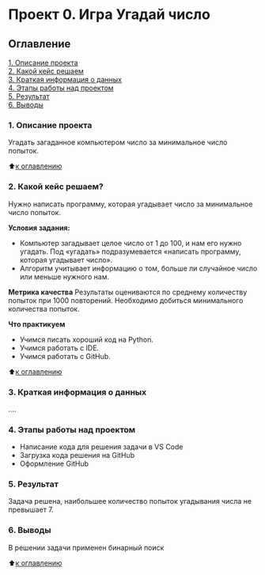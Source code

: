 # Проект 0. Игра Угадай число

## Оглавление
[1. Описание проекта](https://github.com/yamovan/datascience/blob/main/project_0/README.md#Описание-проекта)  
[2. Какой кейс решаем](https://github.com/yamovan/datascience/blob/main/project_0/README.md#Какой-кейс-решаем)  
[3. Краткая информация о данных](https://github.com/yamovan/datascience/blob/main/project_0/README.md#Краткая-информация-о-данных)  
[4. Этапы работы над проектом](https://github.com/yamovan/datascience/blob/main/project_0/README.md#Этапы-работы-над-проектом)  
[5. Результат](https://github.com/yamovan/datascience/blob/main/project_0/README.md#Результат)  
[6. Выводы](https://github.com/yamovan/datascience/blob/main/project_0/README.md#Выводы)

### 1. Описание проекта
Угадать загаданное компьютером число за минимальное число попыток.  

:arrow_up:[к оглавлению](https://github.com/yamovan/datascience/blob/main/project_0/README.md#Оглавление)  

### 2. Какой кейс решаем?
Нужно написать программу, которая угадывает число за минимальное число попыток.

**Условия задания:**
- Компьютер загадывает целое число от 1 до 100, и нам его нужно угадать. Под «угадать» подразумевается «написать программу, которая угадывает число».
- Алгоритм учитывает информацию о том, больше ли случайное число или меньше нужного нам.

**Метрика качества**
Результаты оцениваются по среднему количеству попыток при 1000 повторений. Необходимо добиться минимального количества попыток.

**Что практикуем**
- Учимся писать хороший код на Python.
- Учимся работать с IDE.
- Учимся работать с GitHub.  

:arrow_up:[к оглавлению](https://github.com/yamovan/datascience/blob/main/project_0/README.md#Оглавление)


### 3. Краткая информация о данных
....

### 4. Этапы работы над проектом
- Написание кода для решения задачи в VS Code
- Загрузка кода решения на GitHub
- Оформление GitHub

### 5. Результат
Задача решена, наибольшее количество попыток угадывания числа не превышает 7.

### 6. Выводы
В решении задачи применен бинарный поиск


:arrow_up:[к оглавлению](https://github.com/yamovan/datascience/blob/main/project_0/README.md#Оглавление)